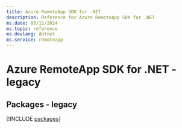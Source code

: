 ```yaml
---
title: Azure RemoteApp SDK for .NET
description: Reference for Azure RemoteApp SDK for .NET
ms.date: 03/11/2024
ms.topic: reference
ms.devlang: dotnet
ms.service: remoteapp
---
```

# Azure RemoteApp SDK for .NET - legacy
## Packages - legacy
[!INCLUDE [packages](remoteapp-index.md)]